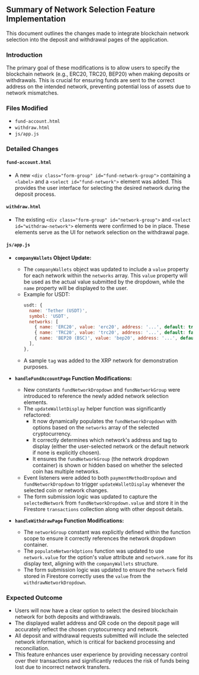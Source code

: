 ## Summary of Network Selection Feature Implementation

This document outlines the changes made to integrate blockchain network selection into the deposit and withdrawal pages of the application.

### Introduction
The primary goal of these modifications is to allow users to specify the blockchain network (e.g., ERC20, TRC20, BEP20) when making deposits or withdrawals. This is crucial for ensuring funds are sent to the correct address on the intended network, preventing potential loss of assets due to network mismatches.

### Files Modified
- `fund-account.html`
- `withdraw.html`
- `js/app.js`

### Detailed Changes

#### `fund-account.html`
- A new `<div class="form-group" id="fund-network-group">` containing a `<label>` and a `<select id="fund-network">` element was added. This provides the user interface for selecting the desired network during the deposit process.

#### `withdraw.html`
- The existing `<div class="form-group" id="network-group">` and `<select id="withdraw-network">` elements were confirmed to be in place. These elements serve as the UI for network selection on the withdrawal page.

#### `js/app.js`
- **`companyWallets` Object Update:**
    - The `companyWallets` object was updated to include a `value` property for each network within the `networks` array. This `value` property will be used as the actual value submitted by the dropdown, while the `name` property will be displayed to the user.
    - Example for USDT:
      ```javascript
      usdt: {
        name: 'Tether (USDT)',
        symbol: 'USDT',
        networks: [
          { name: 'ERC20', value: 'erc20', address: '...', default: true },
          { name: 'TRC20', value: 'trc20', address: '...', default: false },
          { name: 'BEP20 (BSC)', value: 'bep20', address: '...', default: false },
        ],
      },
      ```
    - A sample `tag` was added to the XRP network for demonstration purposes.

- **`handleFundAccountPage` Function Modifications:**
    - New constants `fundNetworkDropdown` and `fundNetworkGroup` were introduced to reference the newly added network selection elements.
    - The `updateWalletDisplay` helper function was significantly refactored:
        - It now dynamically populates the `fundNetworkDropdown` with options based on the `networks` array of the selected cryptocurrency.
        - It correctly determines which network's address and tag to display (either the user-selected network or the default network if none is explicitly chosen).
        - It ensures the `fundNetworkGroup` (the network dropdown container) is shown or hidden based on whether the selected coin has multiple networks.
    - Event listeners were added to both `paymentMethodDropdown` and `fundNetworkDropdown` to trigger `updateWalletDisplay` whenever the selected coin or network changes.
    - The form submission logic was updated to capture the `selectedNetwork` from `fundNetworkDropdown.value` and store it in the Firestore `transactions` collection along with other deposit details.

- **`handleWithdrawPage` Function Modifications:**
    - The `networkGroup` constant was explicitly defined within the function scope to ensure it correctly references the network dropdown container.
    - The `populateNetworkOptions` function was updated to use `network.value` for the option's value attribute and `network.name` for its display text, aligning with the `companyWallets` structure.
    - The form submission logic was updated to ensure the `network` field stored in Firestore correctly uses the `value` from the `withdrawNetworkDropdown`.

### Expected Outcome
- Users will now have a clear option to select the desired blockchain network for both deposits and withdrawals.
- The displayed wallet address and QR code on the deposit page will accurately reflect the chosen cryptocurrency and network.
- All deposit and withdrawal requests submitted will include the selected network information, which is critical for backend processing and reconciliation.
- This feature enhances user experience by providing necessary control over their transactions and significantly reduces the risk of funds being lost due to incorrect network transfers.